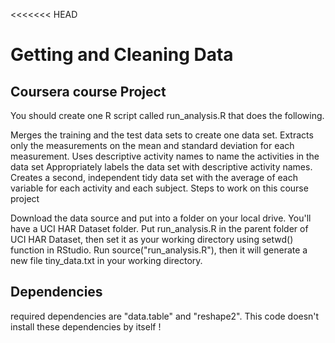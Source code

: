 <<<<<<< HEAD
# Getting and Cleaning Data
## Coursera course Project

You should create one R script called run_analysis.R that does the following.

Merges the training and the test data sets to create one data set.
Extracts only the measurements on the mean and standard deviation for each measurement.
Uses descriptive activity names to name the activities in the data set
Appropriately labels the data set with descriptive activity names.
Creates a second, independent tidy data set with the average of each variable for each activity and each subject.
Steps to work on this course project

Download the data source and put into a folder on your local drive. You'll have a UCI HAR Dataset folder.
Put run_analysis.R in the parent folder of UCI HAR Dataset, then set it as your working directory using setwd() function in RStudio.
Run source("run_analysis.R"), then it will generate a new file tiny_data.txt in your working directory.

## Dependencies

required dependencies are "data.table" and "reshape2". This code doesn't install these dependencies by itself !
